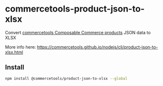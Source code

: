 # commercetools-product-json-to-xlsx

Convert [commercetools Composable Commerce products](http://dev.commercetools.com/http-api-projects-products.html#product) JSON data to XLSX

More info here: https://commercetools.github.io/nodejs/cli/product-json-to-xlsx.html

## Install

```bash
npm install @commercetools/product-json-to-xlsx --global
```
